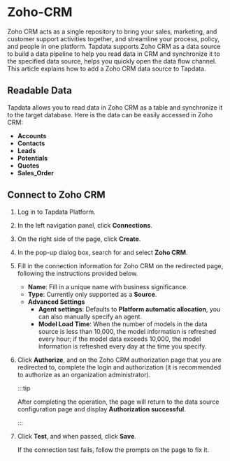 # Zoho-CRM

Zoho CRM acts as a single repository to bring your sales, marketing, and customer support activities together, and streamline your process, policy, and people in one platform. Tapdata supports Zoho CRM as a data source to build a data pipeline to help you read data in CRM and synchronize it to the specified data source, helps you quickly open the data flow channel. This article explains how to add a Zoho CRM data source to Tapdata.



## Readable Data

Tapdata allows you to read data in Zoho CRM as a table and synchronize it to the target database. Here is the data can be easily accessed in Zoho CRM:

- **Accounts**
- **Contacts**
- **Leads**
- **Potentials**
- **Quotes**
- **Sales_Order**

## Connect to Zoho CRM

1. Log in to Tapdata Platform.

2. In the left navigation panel, click **Connections**.

3. On the right side of the page, click **Create**.

4. In the pop-up dialog box, search for and select **Zoho CRM**.

5. Fill in the connection information for Zoho CRM on the redirected page, following the instructions provided below.
   - **Name**: Fill in a unique name with business significance.
   - **Type**: Currently only supported as a **Source**.
   - **Advanced Settings**
      - **Agent settings**: Defaults to **Platform automatic allocation**, you can also manually specify an agent.
      - **Model Load Time**: When the number of models in the data source is less than 10,000, the model information is refreshed every hour; if the model data exceeds 10,000, the model information is refreshed every day at the time you specify.

6. Click **Authorize**, and on the Zoho CRM authorization page that you are redirected to, complete the login and authorization (it is recommended to authorize as an organization administrator). 

   :::tip

   After completing the operation, the page will return to the data source configuration page and display **Authorization successful**.

   :::

7. Click **Test**, and when passed, click **Save**.

   If the connection test fails, follow the prompts on the page to fix it.

